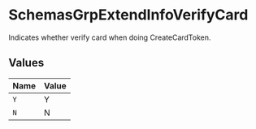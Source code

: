 # SchemasGrpExtendInfoVerifyCard

Indicates whether verify card when doing CreateCardToken.



## Values

| Name  | Value |
| ----- | ----- |
| `Y`   | Y     |
| `N`   | N     |